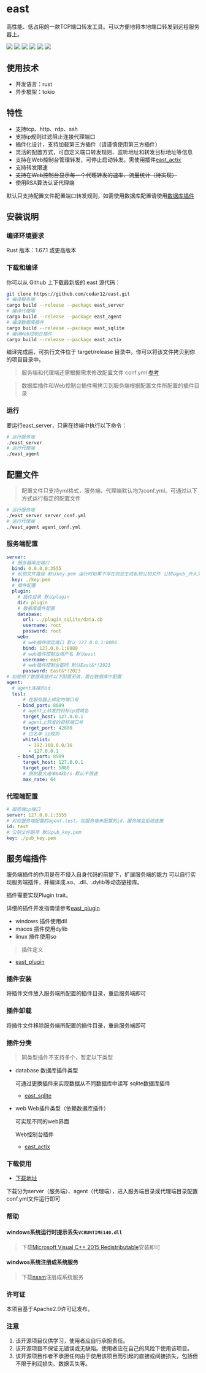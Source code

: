 # east

高性能、低占用的一款TCP端口转发工具。可以方便地将本地端口转发到远程服务器上。

![](https://img.shields.io/github/stars/cedar12/east)
![](https://img.shields.io/github/forks/cedar12/east)
![](https://img.shields.io/github/watchers/cedar12/east)
![](https://img.shields.io/github/languages/code-size/cedar12/east)
![](https://img.shields.io/badge/license-Apache%202-blue)
![](https://img.shields.io/github/downloads/cedar12/east/total)

## 使用技术

*   开发语言：rust
*   异步框架：tokio

## 特性

*   支持tcp、http、rdp、ssh
*   支持ip规则过滤阻止连接代理端口
*   插件化设计，支持加载第三方插件（请谨慎使用第三方插件）
*   灵活的配置方式，可自定义端口转发规则、监听地址和转发目标地址等信息
*   支持在Web控制台管理转发，可停止启动转发。需使用插件[east\_actix](https://github.com/cedar12/east/tree/main/plugin_actix)
*   支持转发限速
*   ~~支持在Web控制台显示每一个代理转发的速率、流量统计（待实现）~~
*   使用RSA算法认证代理端

默认只支持配置文件配置端口转发规则，如需使用数据库配置请使用[数据库插件](#服务端插件)

## 安装说明

### 编译环境要求

Rust 版本：1.67.1 或更高版本

### 下载和编译

你可以从 Github 上下载最新版的 east 源代码：

```sh
git clone https://github.com/cedar12/east.git
# 编译服务端
cargo build --release --package east_server
# 编译代理端
cargo build --release --package east_agent
# 编译数据库插件
cargo build --release --package east_sqlite
# 编译Web控制台插件
cargo build --release --package east_actix
```

编译完成后，可执行文件位于 target/release 目录中。你可以将该文件拷贝到你的项目目录中。

> 服务端和代理端还需根据需求修改配置文件 conf.yml [参考](#配置文件)

> 数据库插件和Web控制台插件需拷贝到服务端根据配置文件所配置的插件目录

### 运行

要运行east\_server，只需在终端中执行以下命令：

```sh
# 运行服务端
./east_server
# 运行代理端
./east_agent
```

## 配置文件

> 配置文件只支持yml格式，服务端、代理端默认均为conf.yml。可通过以下方式运行指定的配置文件

```sh
# 运行服务端
./east_server server_conf.yml
# 运行代理端
./east_agent agent_conf.yml
```

### 服务端配置

```yml
server:
  # 服务器绑定端口
  bind: 0.0.0.0:3555
  # 私钥文件路径 默认key.pem 运行时如果不存在则会生成私钥公钥文件 公钥以pub_开头文件
  key: ./key.pem
  # 插件配置
  plugin: 
    # 插件目录 默认plugin
    dir: plugin
    # 数据库插件配置
    database:
      url: ../plugin_sqlite/data.db
      username: root
      password: root
    web:
      # web插件绑定端口 默认 127.0.0.1:8088
      bind: 127.0.0.1:8088
      # web插件控制台用户名 默认east
      username: east
      # web插件控制台密码 默认East&*!2023
      password: East&*!2023
# 如使用了数据库插件以下配置无效，需在数据库中配置
agent:
  # agent连接的id
  test:
      # 在服务器上绑定的端口号
    - bind_port: 8089
      # agent上转发的目标ip或域名
      target_host: 127.0.0.1
      # agent上转发的目标端口号
      target_port: 42880
      # 白名单 ip规则
      whitelist: 
        - 192.168.0.0/16
        - 127.0.0.1
    - bind_port: 8989
      target_host: 127.0.0.1
      target_port: 5880
      # 限制最大速率64kb/s 默认不限速
      max_rate: 64
```

### 代理端配置

```yml
# 服务端ip端口
server: 127.0.0.1:3555
# 对应服务端配置的agent.test。如服务端未配置的id，服务端会拒绝连接
id: test
# 公钥文件路径 默认pub_key.pem
key: ./pub_key.pem
```

## 服务端插件

服务端插件的作用是在不侵入自身代码的前提下，扩展服务端的能力
可以自行实现服务端插件，并编译成.so、.dll、.dylib等动态链接库。

插件需要实现Plugin trait。

详细的插件开发指南请参考[east\_plugin](https://github.com/cedar12/east/tree/main/east_plugin)

*   windows 插件使用dll
*   macos 插件使用dylib
*   linux 插件使用so

> 插件定义

*   [east\_plugin](https://github.com/cedar12/east/tree/main/east_plugin)

### 插件安装

将插件文件放入服务端所配置的插件目录，重启服务端即可

### 插件卸载

将插件文件移除服务端所配置的插件目录，重启服务端即可

### 插件分类

> 同类型插件不支持多个，暂定以下类型

*   database 数据库插件类型

    可通过更换插件来实现数据从不同数据库中读写
    sqlite数据库插件

    *   [east\_sqlite](https://github.com/cedar12/east/tree/main/plugin_sqlite)
*   web Web插件类型（依赖数据库插件）

    可实现不同的web界面

    Web控制台插件

    *   [east\_actix](https://github.com/cedar12/east/tree/main/plugin_sqlite)

### 下载使用

*   [下载地址](https://github.com/cedar12/east/releases/latest)

下载分为server（服务端）、agent（代理端），进入服务端目录或代理端目录配置conf.yml文件运行即可

### 帮助
#### windows系统运行时提示丢失``VCRUNTIME140.dll``
> 下载[Microsoft Visual C++ 2015 Redistributable](https://www.microsoft.com/en-us/download/details.aspx?id=53840)安装即可
#### windwos系统注册成系统服务
> 下载[nssm](http://www.nssm.cc/download)注册成系统服务

### 许可证

本项目基于Apache2.0许可证发布。

### 注意

1.  该开源项目仅供学习，使用者应自行承担责任。
2.  该开源项目不保证无错误或无缺陷。使用者应在自己的风险下使用该项目。
3.  该开源项目作者不承担任何由于使用该项目而引起的直接或间接损失，包括但不限于利润损失、数据丢失等。

